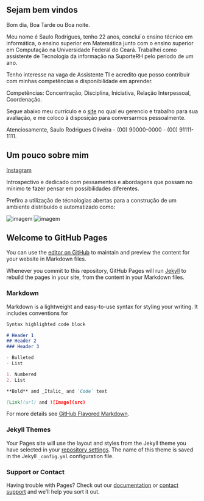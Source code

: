 ## Sejam bem vindos

Bom dia, Boa Tarde ou Boa noite.

Meu nome é Saulo Rodrigues, tenho 22 anos, concluí o ensino técnico em informática, o ensino superior em Matemática junto com o ensino superior em Computação na Universidade Federal do Ceará. Trabalhei como assistente de Tecnologia da informação na SuporteRH pelo período de um ano.

Tenho interesse na vaga de Assistente TI e acredito que posso contribuir com minhas competências e disponibilidade em aprender.

Competências: Concentração, Disciplina, Iniciativa, Relação Interpessoal, Coordenação.

Segue abaixo meu currículo e o [site](https://saulor10000.github.io/curriculo/) no qual eu gerencio e trabalho para sua avaliação, e me coloco à disposição para conversarmos pessoalmente.

Atenciosamente, Saulo Rodrigues Oliveira -  (00) 90000-0000 -  (00) 91111-1111.

## Um pouco sobre mim

[Instagram](https://www.instagram.com/oliveirasaulorodrigues/)

Introspectivo e dedicado com pessamentos e abordagens que possam no mínimo te fazer pensar em possibilidades diferentes.

Prefiro a utilização de técnologias abertas para a construção de um ambiente distribuido e automatizado como:

![imagem](https://user-images.githubusercontent.com/61712241/110947019-631c7900-831e-11eb-9ee7-edbaff142219.png)
![imagem](https://user-images.githubusercontent.com/61712241/110946858-2d779000-831e-11eb-9eba-8f733a776354.png)


## Welcome to GitHub Pages

You can use the [editor on GitHub](https://github.com/saulor10000/curriculo/edit/main/README.md) to maintain and preview the content for your website in Markdown files.

Whenever you commit to this repository, GitHub Pages will run [Jekyll](https://jekyllrb.com/) to rebuild the pages in your site, from the content in your Markdown files.

### Markdown

Markdown is a lightweight and easy-to-use syntax for styling your writing. It includes conventions for

```markdown
Syntax highlighted code block

# Header 1
## Header 2
### Header 3

- Bulleted
- List

1. Numbered
2. List

**Bold** and _Italic_ and `Code` text

[Link](url) and ![Image](src)
```

For more details see [GitHub Flavored Markdown](https://guides.github.com/features/mastering-markdown/).

### Jekyll Themes

Your Pages site will use the layout and styles from the Jekyll theme you have selected in your [repository settings](https://github.com/saulor10000/curriculo/settings). The name of this theme is saved in the Jekyll `_config.yml` configuration file.

### Support or Contact

Having trouble with Pages? Check out our [documentation](https://docs.github.com/categories/github-pages-basics/) or [contact support](https://support.github.com/contact) and we’ll help you sort it out.
